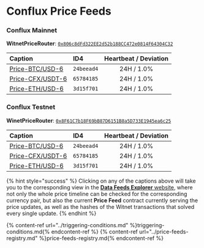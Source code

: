 # Conflux Price Feeds

### Conflux Mainnet

**WitnetPriceRouter**: [`0x806c8dFd322EE2d52b188CC472e0814F64304C32`](https://confluxscan.io/address/cfx:acag3dt7gj1sfzkndcgpj61aufh0jpcpgjcmvbnnrx?tab=contract-viewer)

| **Caption** | **ID4** | **Heartbeat / Deviation**
| :- | :- | :-: 
| [Price-BTC/USD-6](https://feeds.witnet.io/feeds/conflux-mainnet_btc-usd_6) | `24beead4` | 24H / 1.0% 
| [Price-CFX/USDT-6](https://feeds.witnet.io/feeds/conflux-mainnet_cfx-usdt_6) | `65784185` | 24H / 1.0% 
| [Price-ETH/USD-6](https://feeds.witnet.io/feeds/conflux-mainnet_eth-usd_6) | `3d15f701` | 24H / 1.0% 

### Conflux Testnet

**WinetPriceRouter**: [`0x8F61C7b18F69bB87D6151B8a5D733E1945ea6c25`](https://testnet.confluxscan.io/address/cfxtest:ach0dv7vv7y51b80cyr2y1nxh2pyn4xpeyst6h7jph?tab=contract-viewer) 

| **Caption** | **ID4** | **Heartbeat / Deviation** 
| :- | :- | :-: 
| [Price-BTC/USD-6](https://feeds.witnet.io/feeds/conflux-testnett_btc-usd_6) | `24beead4` | 24H / 1.0% 
| [Price-CFX/USDT-6](https://feeds.witnet.io/feeds/conflux-testnet_cfx-usdt_6) | `65784185` | 24H / 1.0% 
| [Price-ETH/USD-6](https://feeds.witnet.io/feeds/conflux-testnet__eth-usd_6) | `3d15f701` | 24H / 1.0% 

{% hint style="success" %}
Clicking on any of the captions above will take you to the corresponding view in the [**Data Feeds Explorer** website](https://feeds.witnet.io), where not only the whole price timeline can be checked for the corresponding currency pair, but also the current **Price Feed** contract currently serving the price updates, as well as the hashes of the Witnet transactions that solved every single update. 
{% endhint %}

{% content-ref url="../triggering-conditions.md" %}triggering-conditions.md{% endcontent-ref %}
{% content-ref url="../price-feeds-registry.md" %}price-feeds-registry.md{% endcontent-ref %}
